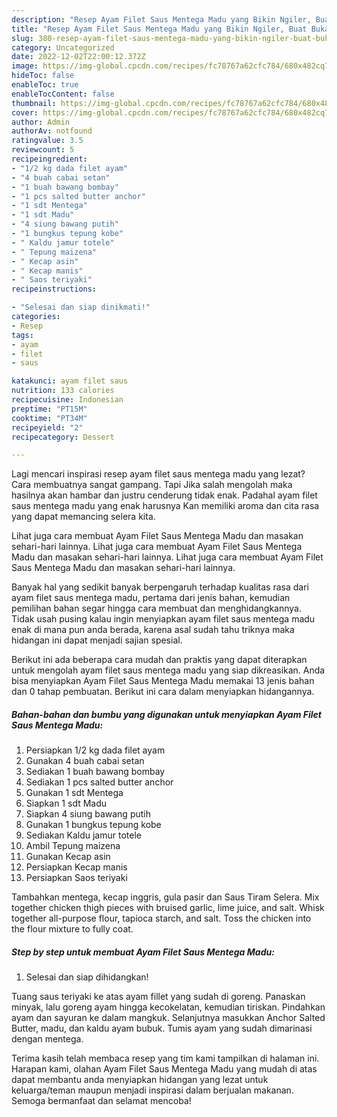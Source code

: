 ```yaml
---
description: "Resep Ayam Filet Saus Mentega Madu yang Bikin Ngiler, Buat Buka Puasa}"
title: "Resep Ayam Filet Saus Mentega Madu yang Bikin Ngiler, Buat Buka Puasa}"
slug: 380-resep-ayam-filet-saus-mentega-madu-yang-bikin-ngiler-buat-buka-puasa
category: Uncategorized
date: 2022-12-02T22:00:12.372Z
image: https://img-global.cpcdn.com/recipes/fc78767a62cfc784/680x482cq70/ayam-filet-saus-mentega-madu-foto-resep-utama.jpg
hideToc: false
enableToc: true
enableTocContent: false
thumbnail: https://img-global.cpcdn.com/recipes/fc78767a62cfc784/680x482cq70/ayam-filet-saus-mentega-madu-foto-resep-utama.jpg
cover: https://img-global.cpcdn.com/recipes/fc78767a62cfc784/680x482cq70/ayam-filet-saus-mentega-madu-foto-resep-utama.jpg
author: Admin
authorAv: notfound
ratingvalue: 3.5
reviewcount: 5
recipeingredient:
- "1/2 kg dada filet ayam"
- "4 buah cabai setan"
- "1 buah bawang bombay"
- "1 pcs salted butter anchor"
- "1 sdt Mentega"
- "1 sdt Madu"
- "4 siung bawang putih"
- "1 bungkus tepung kobe"
- " Kaldu jamur totele"
- " Tepung maizena"
- " Kecap asin"
- " Kecap manis"
- " Saos teriyaki"
recipeinstructions:

- "Selesai dan siap dinikmati!"
categories:
- Resep
tags:
- ayam
- filet
- saus

katakunci: ayam filet saus 
nutrition: 133 calories
recipecuisine: Indonesian
preptime: "PT15M"
cooktime: "PT34M"
recipeyield: "2"
recipecategory: Dessert

---
```



Lagi mencari inspirasi resep ayam filet saus mentega madu yang lezat? Cara membuatnya sangat gampang. Tapi Jika salah mengolah maka hasilnya akan hambar dan justru cenderung tidak enak. Padahal ayam filet saus mentega madu yang enak harusnya Kan memiliki aroma dan cita rasa yang dapat memancing selera kita.


Lihat juga cara membuat Ayam Filet Saus Mentega Madu dan masakan sehari-hari lainnya. Lihat juga cara membuat Ayam Filet Saus Mentega Madu dan masakan sehari-hari lainnya. Lihat juga cara membuat Ayam Filet Saus Mentega Madu dan masakan sehari-hari lainnya.

Banyak hal yang sedikit banyak berpengaruh terhadap kualitas rasa dari ayam filet saus mentega madu, pertama dari jenis bahan, kemudian pemilihan bahan segar hingga cara membuat dan menghidangkannya. Tidak usah pusing kalau ingin menyiapkan ayam filet saus mentega madu enak di mana pun anda berada, karena asal sudah tahu triknya maka hidangan ini dapat menjadi sajian spesial.


Berikut ini ada beberapa cara mudah dan praktis yang dapat diterapkan untuk mengolah ayam filet saus mentega madu yang siap dikreasikan. Anda bisa menyiapkan Ayam Filet Saus Mentega Madu memakai 13 jenis bahan dan 0 tahap pembuatan. Berikut ini cara dalam menyiapkan hidangannya.

<!--inarticleads1-->

##### Bahan-bahan dan bumbu yang digunakan untuk menyiapkan Ayam Filet Saus Mentega Madu:

1. Persiapkan 1/2 kg dada filet ayam
1. Gunakan 4 buah cabai setan
1. Sediakan 1 buah bawang bombay
1. Sediakan 1 pcs salted butter anchor
1. Gunakan 1 sdt Mentega
1. Siapkan 1 sdt Madu
1. Siapkan 4 siung bawang putih
1. Gunakan 1 bungkus tepung kobe
1. Sediakan  Kaldu jamur totele
1. Ambil  Tepung maizena
1. Gunakan  Kecap asin
1. Persiapkan  Kecap manis
1. Persiapkan  Saos teriyaki


Tambahkan mentega, kecap inggris, gula pasir dan Saus Tiram Selera. Mix together chicken thigh pieces with bruised garlic, lime juice, and salt. Whisk together all-purpose flour, tapioca starch, and salt. Toss the chicken into the flour mixture to fully coat. 

<!--inarticleads2-->

##### Step by step untuk membuat Ayam Filet Saus Mentega Madu:


1. Selesai dan siap dihidangkan!

Tuang saus teriyaki ke atas ayam fillet yang sudah di goreng. Panaskan minyak, lalu goreng ayam hingga kecokelatan, kemudian tiriskan. Pindahkan ayam dan sayuran ke dalam mangkuk. Selanjutnya masukkan Anchor Salted Butter, madu, dan kaldu ayam bubuk. Tumis ayam yang sudah dimarinasi dengan mentega. 

Terima kasih telah membaca resep yang tim kami tampilkan di halaman ini. Harapan kami, olahan Ayam Filet Saus Mentega Madu yang mudah di atas dapat membantu anda menyiapkan hidangan yang lezat untuk keluarga/teman maupun menjadi inspirasi dalam berjualan makanan. Semoga bermanfaat dan selamat mencoba!
